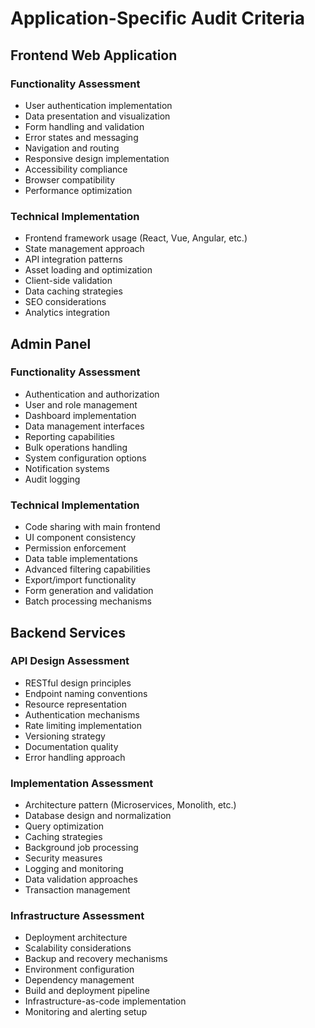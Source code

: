 # Application-Specific Audit Criteria

## Frontend Web Application

### Functionality Assessment
- User authentication implementation
- Data presentation and visualization
- Form handling and validation
- Error states and messaging
- Navigation and routing
- Responsive design implementation
- Accessibility compliance
- Browser compatibility
- Performance optimization

### Technical Implementation
- Frontend framework usage (React, Vue, Angular, etc.)
- State management approach
- API integration patterns
- Asset loading and optimization
- Client-side validation
- Data caching strategies
- SEO considerations
- Analytics integration

## Admin Panel

### Functionality Assessment
- Authentication and authorization
- User and role management
- Dashboard implementation
- Data management interfaces
- Reporting capabilities
- Bulk operations handling
- System configuration options
- Notification systems
- Audit logging

### Technical Implementation
- Code sharing with main frontend
- UI component consistency
- Permission enforcement
- Data table implementations
- Advanced filtering capabilities
- Export/import functionality
- Form generation and validation
- Batch processing mechanisms

## Backend Services

### API Design Assessment
- RESTful design principles
- Endpoint naming conventions
- Resource representation
- Authentication mechanisms
- Rate limiting implementation
- Versioning strategy
- Documentation quality
- Error handling approach

### Implementation Assessment
- Architecture pattern (Microservices, Monolith, etc.)
- Database design and normalization
- Query optimization
- Caching strategies
- Background job processing
- Security measures
- Logging and monitoring
- Data validation approaches
- Transaction management

### Infrastructure Assessment
- Deployment architecture
- Scalability considerations
- Backup and recovery mechanisms
- Environment configuration
- Dependency management
- Build and deployment pipeline
- Infrastructure-as-code implementation
- Monitoring and alerting setup 